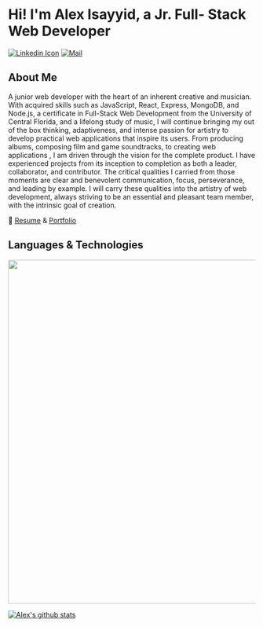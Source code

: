 # Hi! I'm Alex Isayyid, a Jr. Full- Stack Web Developer
[![Linkedin Icon](https://img.shields.io/badge/-%20linkedin-blue?style=flat-square&logo=linkedin&logoColor=white&link=https:https://www.linkedin.com/in/alex-isayyid/)](https://www.linkedin.com/in/alex-isayyid/) [![Mail](https://img.shields.io/badge/-alexisayyid@gmail.com-gray?style=flat-square&logo=gmail&logoColor=red&link=)](mailto:alexisayyid@gmail.com) 

## About Me

A junior web developer with the heart of an inherent creative and musician. With acquired skills such as JavaScript, React, Express, MongoDB, and Node.js, a certificate in Full-Stack Web Development from the University of Central Florida, and a lifelong study of music, I will continue bringing my out of the box thinking, adaptiveness, and intense passion for artistry to develop practical web applications that inspire its users. From producing albums, composing film and game soundtracks, to creating web applications , I am driven through the vision for the complete product. I have experienced projects from its inception to completion as both a leader, collaborator, and contributor. The critical qualities I carried from those moments are clear and benevolent communication, focus, perseverance, and leading by example. I will carry these qualities into the artistry of web development, always striving to be an essential and pleasant team member, with the intrinsic goal of creation. 

📝 [Resume](https://docs.google.com/document/d/1EXyNMKWoSZ1n3Ml2sLQ0bkQ2Fwz8Kw66sWwZCkbg4iM/edit) & [Portfolio](https://alexisayyidportfolio.netlify.app/)

## Languages & Technologies
<img src="https://user-images.githubusercontent.com/6026917/93770956-e0c2c000-fbea-11ea-89ec-82f2c7fb367e.png" width=700>

[![Alex's github stats](https://github-readme-stats.vercel.app/api?username=aisayyid&show_icons=true&title_color=fff&icon_color=79ff97&text_color=9f9f9f&bg_color=151515)](https://github.com/aisayyid)


